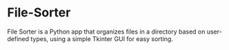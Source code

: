# File-Sorter
File Sorter is a Python app that organizes files in a directory based on user-defined types, using a simple Tkinter GUI for easy sorting.
